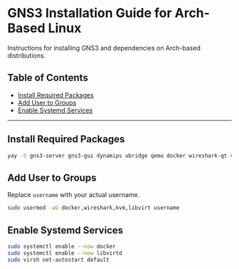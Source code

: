 # GNS3 Installation Guide for Arch-Based Linux

Instructions for installing GNS3 and dependencies on Arch-based distributions.

## Table of Contents

- [Install Required Packages](#install-required-packages)
- [Add User to Groups](#add-user-to-groups)
- [Enable Systemd Services](#enable-systemd-services)

---

## Install Required Packages

```bash
yay -S gns3-server gns3-gui dynamips ubridge qemu docker wireshark-qt vpcs libvirt gperftools tigervnc
```

## Add User to Groups

Replace `username` with your actual username.

```bash
sudo usermod -aG docker,wireshark,kvm,libvirt username
```

## Enable Systemd Services

```bash
sudo systemctl enable --now docker
sudo systemctl enable --now libvirtd
sudo virsh net-autostart default
```
